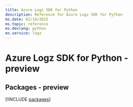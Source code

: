 ```yaml
---
title: Azure Logz SDK for Python
description: Reference for Azure Logz SDK for Python
ms.date: 02/19/2025
ms.topic: reference
ms.devlang: python
ms.service: logz
---
```

# Azure Logz SDK for Python - preview
## Packages - preview
[!INCLUDE [packages](logz-index.md)]